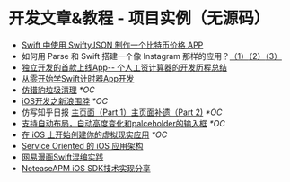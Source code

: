# 开发文章&教程 - 项目实例（无源码）

- [Swift 中使用 SwiftyJSON 制作一个比特币价格 APP][1]
- 如何用 Parse 和 Swift 搭建一个像 Instagram 那样的应用？[（1）][2][（2）][3][（3）][4]
- [独立开发的首款上线App-- 个人工资计算器的开发历程总结][5]
- [从零开始学Swift计时器App开发][6]
- [仿猎豹垃圾清理][7] _\*OC_
- [iOS开发之新浪围脖][8] _\*OC_
- 仿写知乎日报 [主页面（Part 1）][9][主页面补遗（Part 2)][10] _\*OC_
- [支持自动布局，自动高度变化和palceholder的输入框][11] _\*OC_
- [在 iOS 上开始创建你的虚拟现实应用][12] _\*OC_
- [Service Oriented 的 iOS 应用架构][13]
- [网易漫画Swift混编实践][14]
- [NeteaseAPM iOS SDK技术实现分享][15]


[1]:	http://swiftcafe.io/2015/07/20/swifty-json-bitcoin/
[2]:	http://news.oneapm.com/parse-swift-instagram/
[3]:	http://news.oneapm.com/parse-swift-instagram-2/
[4]:	http://news.oneapm.com/parse-swift-instagram-3/
[5]:	http://www.cocoachina.com/ios/20151013/13721.html
[6]:	http://swiftist.org/topics/96
[7]:	http://blog.csdn.net/hitwhylz/article/details/46126233
[8]:	http://ios.jobbole.com/83308/ "iOS开发之新浪围脖"
[9]:	http://vulgur.me/2016/01/06/imitating-zhihu-daily-part1/ "仿写知乎日报 - 主页面（Part 1）"
[10]:	http://vulgur.me/2016/01/08/imitating-zhihu-daily-part2/ "仿写知乎日报 - 主页面补遗（Part 2)"
[11]:	http://www.jianshu.com/p/2cc5235ee41a "支持自动布局，自动高度变化和palceholder的输入框"
[12]:	https://www.tuccuay.com/2016/03/cardboard-ios-sdk-getting-started/ "在 iOS 上开始创建你的虚拟现实应用"
[13]:	http://tech.glowing.com/cn/service-oriented-ios-architecture/
[14]:	http://mp.weixin.qq.com/s?__biz=MzA3ODg4MDk0Ng==&mid=403474677&idx=1&sn=5163adb2d80aa5b4f0099f79e6d783e1&scene=0#wechat_redirect
[15]:	http://mp.weixin.qq.com/s?__biz=MzA3ODg4MDk0Ng==&mid=2651112215&idx=1&sn=9cc5b5fa630542a6d4b7a5626e35217a#rd